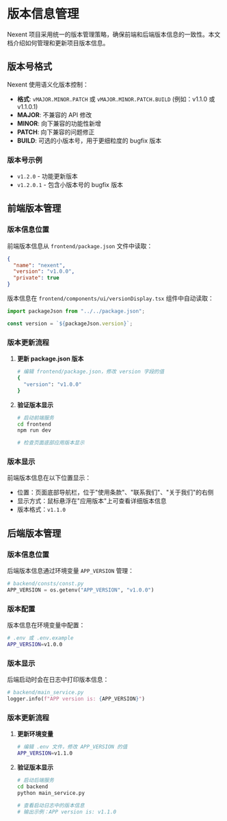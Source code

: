 # 版本信息管理

Nexent 项目采用统一的版本管理策略，确保前端和后端版本信息的一致性。本文档介绍如何管理和更新项目版本信息。

## 版本号格式

Nexent 使用语义化版本控制：

- **格式**: `vMAJOR.MINOR.PATCH` 或 `vMAJOR.MINOR.PATCH.BUILD` (例如：v1.1.0 或 v1.1.0.1)
- **MAJOR**: 不兼容的 API 修改
- **MINOR**: 向下兼容的功能性新增
- **PATCH**: 向下兼容的问题修正
- **BUILD**: 可选的小版本号，用于更细粒度的 bugfix 版本

### 版本号示例

- `v1.2.0` - 功能更新版本
- `v1.2.0.1` - 包含小版本号的 bugfix 版本

## 前端版本管理

### 版本信息位置

前端版本信息从 `frontend/package.json` 文件中读取：

```json
{
  "name": "nexent",
  "version": "v1.0.0",
  "private": true
}
```

版本信息在 `frontend/components/ui/versionDisplay.tsx` 组件中自动读取：

```typescript
import packageJson from "../../package.json";

const version = `${packageJson.version}`;
```

### 版本更新流程

1. **更新 package.json 版本**

   ```bash
   # 编辑 frontend/package.json，修改 version 字段的值
   {
     "version": "v1.0.0"
   }
   ```

2. **验证版本显示**

   ```bash
   # 启动前端服务
   cd frontend
   npm run dev

   # 检查页面底部应用版本显示
   ```

### 版本显示

前端版本信息在以下位置显示：

- 位置：页面底部导航栏，位于"使用条款"、"联系我们"、"关于我们"的右侧
- 显示方式：鼠标悬浮在"应用版本"上可查看详细版本信息
- 版本格式：`v1.1.0`

## 后端版本管理

### 版本信息位置

后端版本信息通过环境变量 `APP_VERSION` 管理：

```python
# backend/consts/const.py
APP_VERSION = os.getenv("APP_VERSION", "v1.0.0")
```

### 版本配置

版本信息在环境变量中配置：

```bash
# .env 或 .env.example
APP_VERSION=v1.0.0
```

### 版本显示

后端启动时会在日志中打印版本信息：

```python
# backend/main_service.py
logger.info(f"APP version is: {APP_VERSION}")
```

### 版本更新流程

1. **更新环境变量**

   ```bash
   # 编辑 .env 文件，修改 APP_VERSION 的值
   APP_VERSION=v1.1.0
   ```

2. **验证版本显示**

   ```bash
   # 启动后端服务
   cd backend
   python main_service.py

   # 查看启动日志中的版本信息
   # 输出示例：APP version is: v1.1.0
   ```
